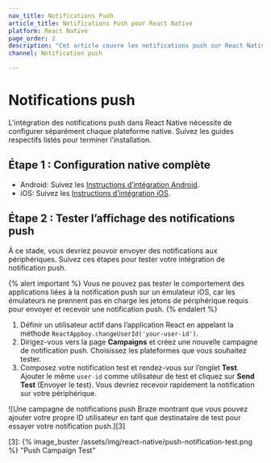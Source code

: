 ```yaml
---
nav_title: Notifications Push
article_title: Notifications Push pour React Native
platform: React Native
page_order: 2
description: "Cet article couvre les notifications push sur React Native."
channel: Notification push

---
```


# Notifications push

L’intégration des notifications push dans React Native nécessite de configurer séparément chaque plateforme native. Suivez les guides respectifs listés pour terminer l’installation.

## Étape 1 : Configuration native complète

- Android: Suivez les [Instructions d’intégration Android][1].
- iOS: Suivez les [Instructions d’intégration iOS][2].

## Étape 2 : Tester l’affichage des notifications push

À ce stade, vous devriez pouvoir envoyer des notifications aux périphériques. Suivez ces étapes pour tester votre intégration de notification push.

{% alert important %}
Vous ne pouvez pas tester le comportement des applications liées à la notification push sur un émulateur iOS, car les émulateurs ne prennent pas en charge les jetons de périphérique requis pour envoyer et recevoir une notification push.
{% endalert %}

1. Définir un utilisateur actif dans l’application React en appelant la méthode `ReactAppboy.changeUserId('your-user-id')`.
2. Dirigez-vous vers la page **Campaigns** et créez une nouvelle campagne de notification push. Choisissez les plateformes que vous souhaitez tester.
3. Composez votre notification test et rendez-vous sur l’onglet **Test**. Ajouter le même `user-id` comme utilisateur de test et cliquez sur **Send Test** (Envoyer le test). Vous devriez recevoir rapidement la notification sur votre périphérique.

![Une campagne de notifications push Braze montrant que vous pouvez ajouter votre propre ID utilisateur en tant que destinataire de test pour essayer votre notification push.][3]

[1]: {{site.baseurl}}/developer_guide/platform_integration_guides/android/push_notifications/integration/standard_integration/
[2]: {{site.baseurl}}/developer_guide/platform_integration_guides/ios/push_notifications/integration/
[3]: {% image_buster /assets/img/react-native/push-notification-test.png %} "Push Campaign Test"

